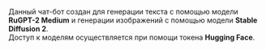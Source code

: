 Данный чат-бот создан для генерации текста с помощью модели **RuGPT-2 Medium** и генерации изображений с помощью модели **Stable Diffusion 2**.<br/>
Доступ к моделям осуществляется при помощи токена **Hugging Face**.
